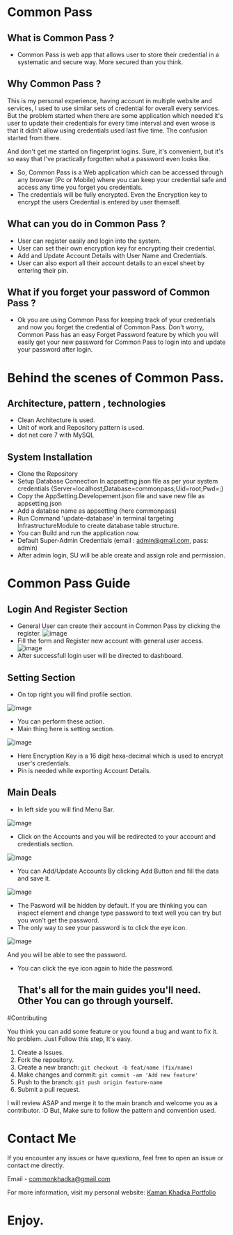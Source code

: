 # Common Pass 

## What is Common Pass ?
- Common Pass is web app that allows user to store their credential in a systematic and secure way. More secured than you think.

## Why Common Pass ?
This is my personal experience, having account in multiple website and services, I used to use similar sets of credential for overall every services. But the problem started when there are some application which needed it's user to update their credentials for every time interval and even wrose is that it didn't allow using credentials used last five time. The confusion started from there.
  
 And don't get me started on fingerprint logins. Sure, it's convenient, but it's so easy that I've practically forgotten what a password even looks like.
  
- So, Common Pass is a Web application which can be accessed through any browser (Pc or Mobile) where you can keep your credential safe and access any time you forget you credentials.
- The credentials will be fully encrypted. Even the Encryption key to encrypt the users Credential is entered by user themself.

## What can you do in Common Pass ?
- User can register easily and login into the system.
- User can set their own encryption key for encrypting their credential.
- Add and Update Account Details with User Name and Credentials.
- User can also export all their account details to an excel sheet by entering their pin.

## What if you forget your password of Common Pass ?
- Ok you are using Common Pass for keeping track of your credentials and now you forget the credential of Common Pass. Don't worry, Common Pass has an easy Forget Password feature by which you will easily get your new password for Common Pass to login into and update your password after login.

# Behind the scenes of Common Pass.
## Architecture, pattern , technologies 
- Clean Architecture is used.
- Unit of work and Repository pattern is used.
- dot net core 7 with MySQL

## System Installation
- Clone the Repository
- Setup Database Connection In appsetting.json file as per your system credentials
   (Server=localhost;Database=commonpass;Uid=root;Pwd=;)
- Copy the AppSetting.Developement.json file and save new file as appsetting.json
- Add a databse name as appsetting (here commonpass)
- Run Command 'update-database' in terminal targeting InfrastructureModule to create database table structure.
- You can Build and run the application now.
- Default Super-Admin Credentials (email : admin@gmail.com, pass: admin)
- After admin login, SU will be able create and assign role and permission.

# Common Pass Guide

## Login And Register Section
- General User can create their account in Common Pass by clicking the register.
![image](https://github.com/SilentCoder52626/CommonPass/assets/31434009/5ae880e9-8ba2-4ca4-82fd-96bbb669d9ab)
- Fill the form and Register new account with general user access.
  ![image](https://github.com/SilentCoder52626/CommonPass/assets/31434009/c64953df-545b-4d9e-b322-a217b569f088)
- After successfull login user will be directed to dashboard.

## Setting Section
- On top right you will find profile section.
  
![image](https://github.com/SilentCoder52626/CommonPass/assets/31434009/92e7394f-5cfc-4a6b-b906-6abe1429fdbc)

- You can perform these action.
- Main thing here is setting section.

![image](https://github.com/SilentCoder52626/CommonPass/assets/31434009/20b186d0-dda2-47e9-aeea-b48a6b02a47f)

- Here Encryption Key is a 16 digit hexa-decimal which is used to encrypt user's credentials.
- Pin is needed while exporting Account Details.


## Main Deals
- In left side you will find Menu Bar.
  
![image](https://github.com/SilentCoder52626/CommonPass/assets/31434009/2977fc71-3fc9-416c-9f6e-f691ccfd6b7e)

- Click on the Accounts and you will be redirected to your account and credentials section.

![image](https://github.com/SilentCoder52626/CommonPass/assets/31434009/b4c85c4b-d229-4d8b-af22-1e8c5498ffa0)

- You can Add/Update Accounts By clicking Add Button and fill the data and save it.
  
![image](https://github.com/SilentCoder52626/CommonPass/assets/31434009/b38c588d-5217-440b-b400-cb52bac989b4)

- The Pasword will be hidden by default. If you are thinking you can inspect element and change type password to text well you can try but you won't get the password.
- The only way to see your password is to click the eye icon.

![image](https://github.com/SilentCoder52626/CommonPass/assets/31434009/58c490b7-3ea2-41d4-9f37-1efb59dcf31b)

  And you will be able to see the password.
  
- You can click the eye icon again to hide the password.

  ## That's all for the main guides you'll need. Other You can go through yourself.

#Contributing

You think you can add some feature or you found a bug and want to fix it. No problem.
Just Follow this step, It's easy.

1. Create a Issues.
2. Fork the repository.
3. Create a new branch: `git checkout -b feat/name (fix/name)`
4. Make changes and commit: `git commit -am 'Add new feature'`
5. Push to the branch: `git push origin feature-name`
6. Submit a pull request.

I will review ASAP and merge it to the main branch and welcome you as a contributor. :D 
But, Make sure to follow the pattern and convention used.

# Contact Me
If you encounter any issues or have questions, feel free to open an issue or contact me directly.

Email - commonkhadka@gmail.com

For more information, visit my personal website: [Kaman Khadka Portfolio](https://kamankhadka.com.np)

# Enjoy.








 








  
